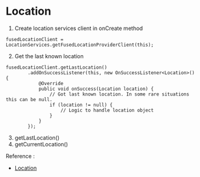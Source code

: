 # Location

1. Create location services client in onCreate method

`fusedLocationClient = LocationServices.getFusedLocationProviderClient(this);`

2. Get the last known location

```
fusedLocationClient.getLastLocation()
        .addOnSuccessListener(this, new OnSuccessListener<Location>() {
            @Override
            public void onSuccess(Location location) {
                // Got last known location. In some rare situations this can be null.
                if (location != null) {
                    // Logic to handle location object
                }
            }
        });
```
3. getLastLocation()
4. getCurrentLocation()


Reference :
* [Location](https://developer.android.com/training/location/retrieve-current)